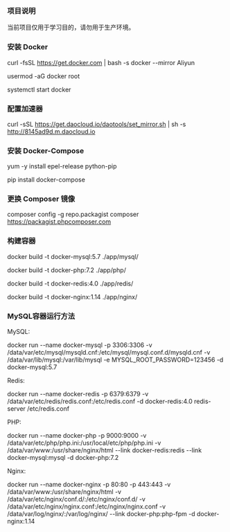 ### 项目说明

当前项目仅用于学习目的，请勿用于生产环境。

### 安装 Docker

curl -fsSL https://get.docker.com | bash -s docker --mirror Aliyun

usermod -aG docker  root

systemctl start docker

### 配置加速器

curl -sSL https://get.daocloud.io/daotools/set_mirror.sh | sh -s http://8145ad9d.m.daocloud.io

### 安装 Docker-Compose

yum -y install epel-release python-pip

pip install docker-compose

### 更换 Composer 镜像

composer config -g repo.packagist composer https://packagist.phpcomposer.com

### 构建容器

docker build -t docker-mysql:5.7 ./app/mysql/

docker build -t docker-php:7.2 ./app/php/

docker build -t docker-redis:4.0 ./app/redis/

docker build -t docker-nginx:1.14 ./app/nginx/

### MySQL容器运行方法

MySQL:

docker run --name docker-mysql -p 3306:3306 -v /data/var/etc/mysql/mysqld.cnf:/etc/mysql/mysql.conf.d/mysqld.cnf -v /data/var/lib/mysql:/var/lib/mysql -e MYSQL_ROOT_PASSWORD=123456 -d docker-mysql:5.7

Redis:

docker run --name docker-redis -p 6379:6379 -v /data/var/etc/redis/redis.conf:/etc/redis.conf -d docker-redis:4.0 redis-server /etc/redis.conf

PHP:

docker run --name docker-php -p 9000:9000 -v /data/var/etc/php/php.ini:/usr/local/etc/php/php.ini -v /data/var/www:/usr/share/nginx/html --link docker-redis:redis --link docker-mysql:mysql -d docker-php:7.2

Nginx:

docker run --name docker-nginx -p 80:80 -p 443:443 -v /data/var/www:/usr/share/nginx/html -v /data/var/etc/nginx/conf.d/:/etc/nginx/conf.d/ -v /data/var/etc/nginx/nginx.conf:/etc/nginx/nginx.conf -v /data/var/log/nginx/:/var/log/nginx/ --link docker-php:php-fpm -d docker-nginx:1.14

